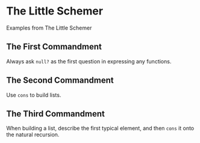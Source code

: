 The Little Schemer
==================

Examples from The Little Schemer

## The First Commandment

Always ask `null?` as the first question in expressing any functions.

## The Second Commandment

Use `cons` to build lists.

## The Third Commandment

When building a list, describe the first typical element, and then `cons` it onto the natural recursion.
